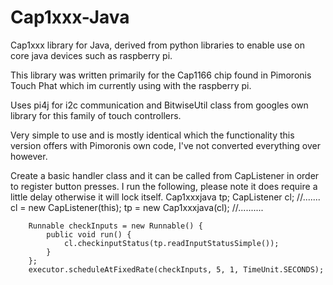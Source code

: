 # Cap1xxx-Java
Cap1xxx library for Java, derived from python libraries to enable use on core java devices such as raspberry pi.

This library was written primarily for the Cap1166 chip found in Pimoronis Touch Phat which im currently using with the raspberry pi.

Uses pi4j for i2c communication and BitwiseUtil class from googles own library for this family of touch controllers.

Very simple to use and is mostly identical which the functionality this version offers with Pimoronis own code, I've not converted everything over however.

Create a basic handler class and it can be called from CapListener in order to register button presses. I run the following, please note it does require a little delay otherwise it will lock itself.
		Cap1xxxjava tp;
		CapListener cl;
		//.......
		cl = new CapListener(this);
		tp = new Cap1xxxjava(cl);
		//..........

		Runnable checkInputs = new Runnable() {
			public void run() {
				cl.checkinputStatus(tp.readInputStatusSimple());
			}
		};
		executor.scheduleAtFixedRate(checkInputs, 5, 1, TimeUnit.SECONDS);
